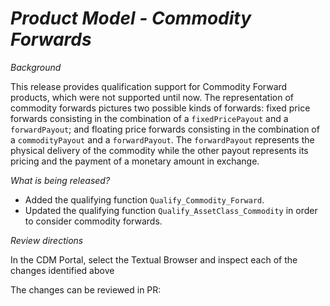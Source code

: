 # _Product Model - Commodity Forwards_

_Background_

This release provides qualification support for Commodity Forward products, which were not supported until now. The representation of commodity forwards pictures two possible kinds of forwards: fixed price forwards consisting in the combination of a `fixedPricePayout` and a `forwardPayout`; and floating price forwards consisting in the combination of a `commodityPayout` and a `forwardPayout`. The `forwardPayout` represents the physical delivery of the commodity while the other payout represents its pricing and the payment of a monetary amount in exchange.

_What is being released?_

   - Added the qualifying function `Qualify_Commodity_Forward`.
   - Updated the qualifying function `Qualify_AssetClass_Commodity` in order to consider commodity forwards.

_Review directions_

In the CDM Portal, select the Textual Browser and inspect each of the changes identified above

The changes can be reviewed in PR: 
